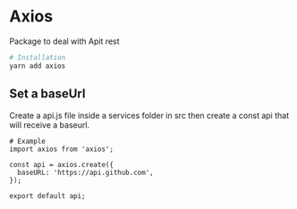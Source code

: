 # Axios
Package to deal with Apit rest

```bash
# Installation
yarn add axios
```

## Set a baseUrl
Create a api.js file inside a services folder in src then create a const api that will receive a baseurl.

```
# Example
import axios from 'axios';

const api = axios.create({
  baseURL: 'https://api.github.com',
});

export default api;
```

